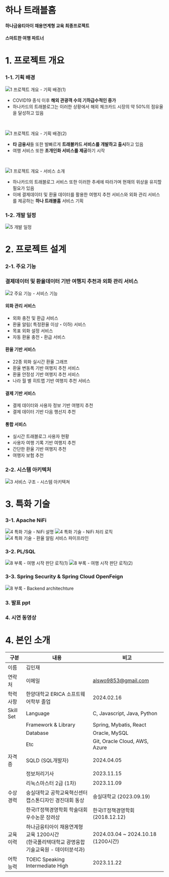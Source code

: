 # 하나 트래블홈

#### 하나금융티아이 채용연계형 교육 최종프로젝트

#### 스마트한 여행 파트너

# 1. 프로젝트 개요
### 1-1. 기획 배경

![1  프로젝트 개요 - 기획 배경(1)](https://github.com/user-attachments/assets/7247fb2e-b097-4a09-af04-ec8892b524f1)

- COVID19 종식 이후 **해외 관광객 수의 기하급수적인 증가**
- 하나카드의 트래블로그는 이러한 상황에서 해외 체크카드 시장의 약 50%의 점유율을 달성하고 있음

<br>


![1  프로젝트 개요 - 기획 배경(2)](https://github.com/user-attachments/assets/c56f4585-4295-4402-8ae4-233973dded8b)

- **타 금융사**들 또한 발빠르게 **트래블카드 서비스를 개발하고 출시**하고 있음
- 여행 서비스 또한 **초개인화 서비스를 제공**하기 시작


<br>

![1  프로젝트 개요 - 서비스 소개](https://github.com/user-attachments/assets/b7805a06-173f-4313-89e1-d206210caf29)

- 하나카드의 트래블로그 서비스 또한 이러한 추세에 따라가며 현재의 위상을 유지할 필요가 있음
- 이에 결제데이터 및 환율 데이터를 활용한 여행지 추천 서비스와 외화 관리 서비스를 제공하는 **하나 트래블홈** 서비스 기획

### 1-2. 개발 일정

![5  개발 일정](https://github.com/user-attachments/assets/5858d161-7659-446a-b81c-6f7cb7005811)


# 2. 프로젝트 설계

### 2-1. 주요 기능

### 결제데이터 및 환율데이터 기반 여행지 추천과 외화 관리 서비스

![2  주요 기능 - 서비스 기능](https://github.com/user-attachments/assets/4d09a077-f57e-450d-9fbc-20c0ea2145d9)

#### 외화 관리 서비스
- 외화 충전 및 환급 서비스
- 환율 알림( 특정환율 이상・이하) 서비스
- 목표 외화 설정 서비스
- 자동 환율 충전・환급 서비스

#### 환율 기반 서비스
- 22종 외화 실시간 환율 그래프
- 환율 변동폭 기반 여행지 추천 서비스
- 환율 안정성 기반 여행지 추천 서비스
- 나라 월 별 히트맵 기반 여행지 추천 서비스

#### 결제 기반 서비스
- 결제 데이터와 사용자 정보 기반 여행지 추천
- 결제 데이터 기반 다음 행선지 추천

#### 통합 서비스
- 실시간 트래블로그 사용자 현황
- 사용자 여행 기록 기반 여행지 추천
- 간단한 환율 기반 여행지 추천
- 여행자 보험 추천

### 2-2. 시스템 아키텍처

![3  서비스 구조 - 시스템 아키텍쳐](https://github.com/user-attachments/assets/ae41cef8-5e80-47d2-bccc-95dcf9447753)


# 3. 특화 기술

### 3-1. Apache NiFi
![4  특화 기술 - NiFi 설명](https://github.com/user-attachments/assets/1c37c2a0-9a3f-4039-9f56-7e3ce82fa892)
![4  특화 기술 - NiFi 처리 로직](https://github.com/user-attachments/assets/2468b4e5-b5c3-470b-bc65-5f4f9a6ef8cf)
![4  특화 기술 - 환율 알림 서비스 파이프라인](https://github.com/user-attachments/assets/6c270cee-3c26-4848-aa51-2d3daac1fe26)


### 3-2. PL/SQL
![8  부록 - 여행 시작 판단 로직(1)](https://github.com/user-attachments/assets/e7c61019-8009-4610-bd02-d31448f9a439)
![8  부록 - 여행 시작 판단 로직(2)](https://github.com/user-attachments/assets/4a42d15e-bcaf-4954-bddb-45f0e9f7e0ac)


### 3-3. Spring Security & Spring Cloud OpenFeign
![8  부록 - Backend architechture](https://github.com/user-attachments/assets/06a7d719-e6be-4920-873e-8932fa0a8f3b)

### 3. 발표 ppt

### 4. 시연 동영상

# 4. 본인 소개

| 구분      | 내용                                                                                             | 비고                               |
| --------- | ------------------------------------------------------------------------------------------------ | ---------------------------------- |
| 이름      | 김민재                                                                                           |                                    |
| 연락처    | 이메일                                                                                           | alswo9853@gmail.com                |
| 학력 사항 | 한양대학교 ERICA 소프트웨어학부 졸업                                                             | 2024.02.16                         |
| Skill Set | Language                                                                                         | C, Javascript, Java, Python        |
|           | Framework & Library                                                                              | Spring, Mybatis, React             |
|           | Database                                                                                         | Oracle, MySQL                      |
|           | Etc                                                                                              | Git, Oracle Cloud, AWS, Azure      |
| 자격증    | SQLD (SQL개발자)                                                                                 | 2024.04.05                         |
|           | 정보처리기사                                                                                     | 2023.11.15                         |
|           | 리눅스마스터 2급 (1차)                                                                           | 2023.11.09                         |
| 수상경력  | 숭실대학교 공학교육혁신센터 캡스톤디자인 경진대회 동상                                           | 숭실대학교 (2023.09.19)            |
|           | 한국IT정책경영학회 학술대회 우수논문 장려상                                                      | 한국IT정책경영학회 (2018.12.12)    |
| 교육이력  | 하나금융티아이 채용연계형 교육 1200시간<br/>(한국폴리텍대학교 광명융합기술교육원 - 데이터분석과) | 2024.03.04 ~ 2024.10.18 (1200시간) |
| 어학능력  | TOEIC Speaking Intermediate High                                                                 | 2023.11.22                         |
